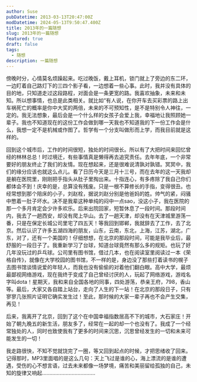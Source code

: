 ```yaml
---
author: Suse
pubDatetime: 2013-03-13T20:47:00Z
modDatetime: 2024-05-13T9:50:47.400Z
title: 2013年的一篇随想
slug: 2013年的一篇随想
featured: true
draft: false
tags:
  - 随想
description: 一篇随想
---
```


傍晚时分，心情莫名烦躁起来。吃过晚饭，戴上耳机，锁门就上了旁边的东二环，一边盯着自己路灯下的三四个影子看，一边想着一些心事。此时，我并没有具体的目的地，只知道走过这段路程，对面会是一条更宽的路。我喜欢抽象，未来和未知。所以想事情，也总是此类相关。就比如“有人说，在你开车去买彩票的路上出车祸死亡的概率是你中大奖的两倍，未来的不可预知性，是不是特别令人神往，一定的。我无法想象，最后会是一个什么样的女孩子会爱上我，幸福地让我照顾她一辈子。我也不知道现在的这份工作会做到哪一天我也不知道我的下一份工作会是什么，我想一定不是机械或作图了。哲学有一个分支叫做形而上学，而我目前就是这样的。

回到这个城市后，工作的时间很短，独处的时间很长。所以有了大把时间来回忆曾经的林林总总！时过境迁，有些事情真是懒得再去追究责任。去年年底，一个非常要好的朋友终止了我们的友情。现在想起来，还是很难说清孰对孰错。冥冥中，我们的缘分应该也就这么点儿。看了日历今天是三月十三号，而在去年的这一天我却是躺在医院里，刚刚把手指头从肚子里掏出来。十指连心，有多疼除了我自己你们都体会不到！庆幸的是，总算没有残废。只是一根不算修长的手指，变得很丑。也经常想到那个陪床的小子，刘赵栓，据说刘赵分别是他爸妈的姓。帅气的紧，闷骚中憋着一肚子坏水。决不是我辈这种单纯的闷中一点sao，没这小子，我在医院的那一个多月肯定会少许多欢乐。后来出院回家，短暂休息了一段时间。那段时间内，我去了一趟西安，却没有爬上华山。去了一趟天津，却没有在天津城里游荡一番，只是在保定长城公司里宅了四五天！等我回到邯郸，我就辞去了工作，去了北京。然后认识了许多五湖四海的朋友，山东，云南，东北，上海，江苏，湖北，广东，对了，还有一个美国的！仔细想想，在北京的那段时间，可能是我毕业后，最舒服的一段日子了。我重新学习了台球，知道台球竟然有那么多的规矩。也玩了好几年没玩过的乒乓球。公司里有图书馆，借过几本，也在阅读室里阅读过一本《荣格自传》，就像在大学校园的图书馆，不一样的是，身边没了那些打着读书的幌子去图书馆谈情说爱的年轻人，而我也没有偷偷的对着他们翻白眼。高中大学，最烦最鄙视网络游戏，现在我终于变成了自己曾经讨厌的人，玩起了网络游戏，游戏名字叫dota！星期天，我和来自全国各地的同事，四处游荡，恭亲王府，798，香山等。最后，大家又各自踏上站台，走向了人生的下一站！在北京的那段日子，只有寥寥几张照片证明它确实发生过！至此，那时候的大家一辈子再也不会产生交集，再见！

后来，我离开了北京，回到了这个在中国幸福指数居高不下的城市，大石家庄！开始了朝九晚五的新生活，朋友多了，经常在一起的却一个也没有了。我成了一个经常独处的人，同时也致使我有了更多的时间来沉思，沉思曾经发生的一切和未来可能发生的一切！

我走路很快，不知不觉就饶完了一圈，等又回到起点的时候，才把思绪收了回来。记得那时，MP3里面唱的是这么几句：天上飞过是谁的心，海上漂流的是谁的遭遇，受伤的心不想言语，过去未来都像一场梦境，痛苦和美丽留给孤独的自己，未知的旋律又响起....................................
